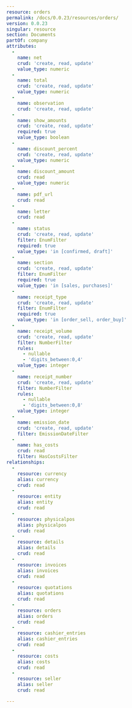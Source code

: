 ```yaml
---
resource: orders
permalink: /docs/0.0.23/resources/orders/
version: 0.0.23
singular: resource
section: Documents
partOf: company
attributes:
  -
    name: net
    crud: 'create, read, update'
    value_type: numeric
  -
    name: total
    crud: 'create, read, update'
    value_type: numeric
  -
    name: observation
    crud: 'create, read, update'
  -
    name: show_amounts
    crud: 'create, read, update'
    required: true
    value_type: boolean
  -
    name: discount_percent
    crud: 'create, read, update'
    value_type: numeric
  -
    name: discount_amount
    crud: read
    value_type: numeric
  -
    name: pdf_url
    crud: read
  -
    name: letter
    crud: read
  -
    name: status
    crud: 'create, read, update'
    filter: EnumFilter
    required: true
    value_type: 'in [confirmed, draft]'
  -
    name: section
    crud: 'create, read, update'
    filter: EnumFilter
    required: true
    value_type: 'in [sales, purchases]'
  -
    name: receipt_type
    crud: 'create, read, update'
    filter: EnumFilter
    required: true
    value_type: 'in [order_sell, order_buy]'
  -
    name: receipt_volume
    crud: 'create, read, update'
    filter: NumberFilter
    rules:
      - nullable
      - 'digits_between:0,4'
    value_type: integer
  -
    name: receipt_number
    crud: 'create, read, update'
    filter: NumberFilter
    rules:
      - nullable
      - 'digits_between:0,8'
    value_type: integer
  -
    name: emission_date
    crud: 'create, read, update'
    filter: EmissionDateFilter
  -
    name: has_costs
    crud: read
    filter: HasCostsFilter
relationships:
  -
    resource: currency
    alias: currency
    crud: read
  -
    resource: entity
    alias: entity
    crud: read
  -
    resource: physicalpos
    alias: physicalpos
    crud: read
  -
    resource: details
    alias: details
    crud: read
  -
    resource: invoices
    alias: invoices
    crud: read
  -
    resource: quotations
    alias: quotations
    crud: read
  -
    resource: orders
    alias: orders
    crud: read
  -
    resource: cashier_entries
    alias: cashier_entries
    crud: read
  -
    resource: costs
    alias: costs
    crud: read
  -
    resource: seller
    alias: seller
    crud: read

---
```

